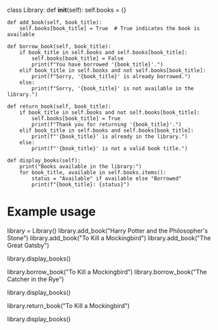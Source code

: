 class Library:
    def __init__(self):
        self.books = {}

    def add_book(self, book_title):
        self.books[book_title] = True  # True indicates the book is available

    def borrow_book(self, book_title):
        if book_title in self.books and self.books[book_title]:
            self.books[book_title] = False
            print(f"You have borrowed '{book_title}'.")
        elif book_title in self.books and not self.books[book_title]:
            print(f"Sorry, '{book_title}' is already borrowed.")
        else:
            print(f"Sorry, '{book_title}' is not available in the library.")

    def return_book(self, book_title):
        if book_title in self.books and not self.books[book_title]:
            self.books[book_title] = True
            print(f"Thank you for returning '{book_title}'.")
        elif book_title in self.books and self.books[book_title]:
            print(f"'{book_title}' is already in the library.")
        else:
            print(f"'{book_title}' is not a valid book title.")

    def display_books(self):
        print("Books available in the library:")
        for book_title, available in self.books.items():
            status = "Available" if available else "Borrowed"
            print(f"{book_title}: {status}")


# Example usage
library = Library()
library.add_book("Harry Potter and the Philosopher's Stone")
library.add_book("To Kill a Mockingbird")
library.add_book("The Great Gatsby")

library.display_books()

library.borrow_book("To Kill a Mockingbird")
library.borrow_book("The Catcher in the Rye")

library.display_books()

library.return_book("To Kill a Mockingbird")

library.display_books()
